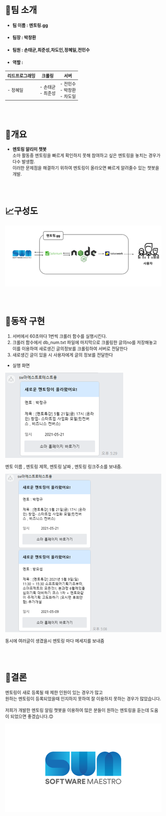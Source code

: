 # 👋팀 소개  
- #### 팀 이름 : 멘토링.gg
- #### 팀장 : 박창환
- #### 팀원 : 손태균,최준성,차도인,정혜일,전민수
- #### 역할 :

| 리드프로그래밍 | 크롤링 | 서버 |  
|---|---|---|  
| - 정혜일 | - 손태균 </br> - 최준성 | - 전민수 </br> - 박창환 </br> - 차도일 |



</br></br>
# 📝개요  

- **멘토링 알리미 챗봇**  
소마 활동중 멘토링을 빠르게 확인하지 못해 참여하고 싶은 멘토링을 놓치는 경우가 다수 발생함.  
이러한 문제점을 해결하기 위하여 멘토링이 올라오면 빠르게 알려줄수 있는 챗봇을 개발.


</br></br>
# 📈구성도  
![image](/libs/images/structure.PNG)

</br></br>
# 📐동작 구현


1. 서버에서 60초마다 1번씩 크롤러 함수를 실행시킨다.
2. 크롤러 함수에서 db_num.txt 파일에 마지막으로 크롤링한 글의no를 저장해놓고 이를 이용하여 새로생긴 글의정보를 크롤링하여 서버로 전달한다
3. 새로생긴 글이 있을 시 사용자에게 글의 정보를 전달한다

- 실행 화면  

![image](/libs/images/screen1.PNG)  

멘토 이름 , 멘토링 제목, 멘토링 날짜 , 멘토링 링크주소를 보내줌.  

![image](/libs/images/screen2.PNG)  

동시에 여러글이 생겼을시 멘토링 마다 메세지를 보내줌  

</br></br>
# 🎈결론  

멘토링이 새로 등록될 때 제한 인원이 있는 경우가 많고  
원하는 멘토링이 등록되었을때 인지하지 못하여 잘 이용하지 못하는 경우가 많았습니다.  
</br>
저희가 개발한 멘토링 알림 챗봇을 이용하여 많은 분들이 원하는 멘토링을 듣는데 도움이 되었으면 좋겠습니다.😊  



![image](/libs/images/somalogo.png)

